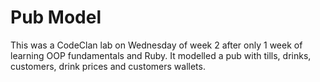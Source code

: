 # Pub Model
This was a CodeClan lab on Wednesday of week 2 after only 1 week of learning OOP fundamentals and Ruby. It modelled a pub with tills, drinks, customers, drink prices and customers wallets.
